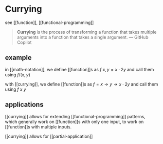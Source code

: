 # Currying

see [[function]], [[functional-programming]]

> **Currying** is the process of transforming a function that takes multiple arguments into a function that takes a single argument. &mdash; GitHub Copilot

## example

in [[math-notation]], we define [[function]]s as $f\ x, y = x \cdot 2y$ and call them using $f/ (x, y)$

with [[currying]], we define [[function]]s as $f = x \to y \to x \cdot 2y$ and call them using $f\ x\ y$

## applications

[[currying]] allows for extending [[functional-programming]] patterns, which generally work on [[function]]s with only one input, to work on [[function]]s with multiple inputs.

[[currying]] allows for [[partial-application]]
